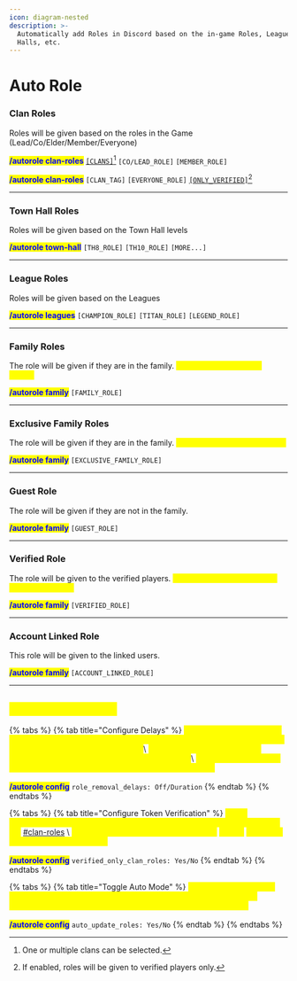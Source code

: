 ```yaml
---
icon: diagram-nested
description: >-
  Automatically add Roles in Discord based on the in-game Roles, Leagues, Town
  Halls, etc.
---
```


# Auto Role

### Clan Roles

Roles will be given based on the roles in the Game (Lead/Co/Elder/Member/Everyone)

<mark style="color:blue;">**/autorole clan-roles**</mark> [`[CLANS]`](#user-content-fn-1)[^1] `[CO/LEAD_ROLE]` `[MEMBER_ROLE]`

<mark style="color:blue;">**/autorole clan-roles**</mark> `[CLAN_TAG]` `[EVERYONE_ROLE]` [`[ONLY_VERIFIED]`](#user-content-fn-2)[^2]

***

### Town Hall Roles

Roles will be given based on the Town Hall levels

<mark style="color:blue;">**/autorole town-hall**</mark> `[TH8_ROLE]` `[TH10_ROLE]` `[MORE...]`

***

### League Roles

Roles will be given based on the Leagues

<mark style="color:blue;">**/autorole leagues**</mark> `[CHAMPION_ROLE]` `[TITAN_ROLE]` `[LEGEND_ROLE]`

***

### Family Roles

The role will be given if they are in the family. <mark style="color:yellow;">(any account within the family)</mark>

<mark style="color:blue;">**/autorole family**</mark> `[FAMILY_ROLE]`

***

### Exclusive Family Roles

The role will be given if they are in the family. <mark style="color:yellow;">(all accounts are in the family)</mark>

<mark style="color:blue;">**/autorole family**</mark> `[EXCLUSIVE_FAMILY_ROLE]`

***

### Guest Role

The role will be given if they are not in the family.

<mark style="color:blue;">**/autorole family**</mark> `[GUEST_ROLE]`

***

### Verified Role

The role will be given to the verified players. <mark style="color:yellow;">(who verified them using the /verify command)</mark>

<mark style="color:blue;">**/autorole family**</mark> `[VERIFIED_ROLE]`

***

### Account Linked Role

This role will be given to the linked users.

<mark style="color:blue;">**/autorole family**</mark> `[ACCOUNT_LINKED_ROLE]`

***

## <mark style="color:yellow;">Additional Settings</mark>

{% tabs %}
{% tab title="Configure Delays" %}
<mark style="color:yellow;">If people temporarily leave their home clans for any reason, they lose their roles. To address this issue, a role removal delay can be enabled.</mark>\ <mark style="color:yellow;">Their roles will not be removed immediately but will remain for a specified period.</mark>\ <mark style="color:yellow;">However, if they do not return within this time frame, their roles will be removed.</mark>\
\
<mark style="color:blue;">**/autorole config**</mark> `role_removal_delays: Off/Duration`
{% endtab %}
{% endtabs %}

{% tabs %}
{% tab title="Configure Token Verification" %}
<mark style="color:yellow;">Token verification can be enabled to ensure that only legitimate users are getting the</mark> [#clan-roles](auto-role.md#clan-roles "mention") \ <mark style="color:yellow;">Verification can be performed using the</mark> <mark style="color:yellow;">**/verify**</mark> <mark style="color:yellow;">command with an in-game API token.</mark>\
\
<mark style="color:blue;">**/autorole config**</mark> `verified_only_clan_roles: Yes/No`
{% endtab %}
{% endtabs %}

{% tabs %}
{% tab title="Toggle Auto Mode" %}
<mark style="color:yellow;">Auto Role updates roles whenever changes are detected in the game. This behaviour can be disabled for manual control using the /autorole refresh command.</mark>\
\
<mark style="color:blue;">**/autorole config**</mark> `auto_update_roles: Yes/No`
{% endtab %}
{% endtabs %}

[^1]: One or multiple clans can be selected.

[^2]: If enabled, roles will be given to verified players only.
